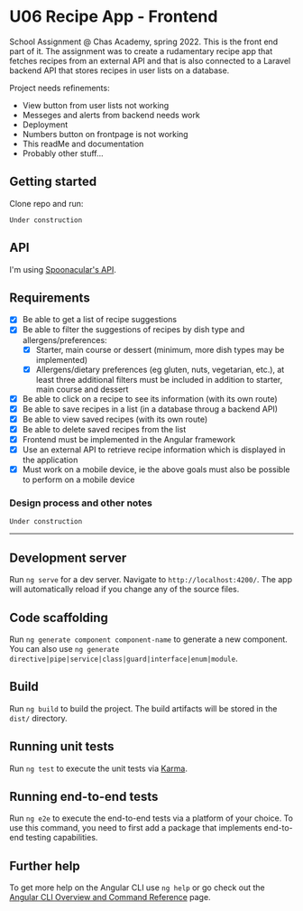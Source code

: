 # U06 Recipe App - Frontend

School Assignment @ Chas Academy, spring 2022. This is the front end part of it. The assignment was to create a rudamentary recipe app that fetches recipes from an external API and that is also connected to a Laravel backend API that stores recipes in user lists on a database.

Project needs refinements:
  - View button from user lists not working
  - Messeges and alerts from backend needs work
  - Deployment
  - Numbers button on frontpage is not working
  - This readMe and documentation
  - Probably other stuff...

## Getting started

Clone repo and run:
```
Under construction

```

## API

I'm using [Spoonacular's API](https://spoonacular.com/food-api/).

## Requirements

- [x] Be able to get a list of recipe suggestions
- [x] Be able to filter the suggestions of recipes by dish type and allergens/preferences:
  - [x] Starter, main course or dessert (minimum, more dish types may be implemented)
  - [x] Allergens/dietary preferences (eg gluten, nuts, vegetarian, etc.), at least three additional filters must be included in addition to starter, main course and dessert
- [x] Be able to click on a recipe to see its information (with its own route)
- [x] Be able to save recipes in a list (in a database throug a backend API)
- [x] Be able to view saved recipes (with its own route)
- [x] Be able to delete saved recipes from the list
- [x] Frontend must be implemented in the Angular framework
- [x] Use an external API to retrieve recipe information which is displayed in the application
- [x] Must work on a mobile device, ie the above goals must also be possible to perform on a mobile device

### Design process and other notes

```
Under construction

```


---------------

## Development server

Run `ng serve` for a dev server. Navigate to `http://localhost:4200/`. The app will automatically reload if you change any of the source files.

## Code scaffolding

Run `ng generate component component-name` to generate a new component. You can also use `ng generate directive|pipe|service|class|guard|interface|enum|module`.

## Build

Run `ng build` to build the project. The build artifacts will be stored in the `dist/` directory.

## Running unit tests

Run `ng test` to execute the unit tests via [Karma](https://karma-runner.github.io).

## Running end-to-end tests

Run `ng e2e` to execute the end-to-end tests via a platform of your choice. To use this command, you need to first add a package that implements end-to-end testing capabilities.

## Further help

To get more help on the Angular CLI use `ng help` or go check out the [Angular CLI Overview and Command Reference](https://angular.io/cli) page.
